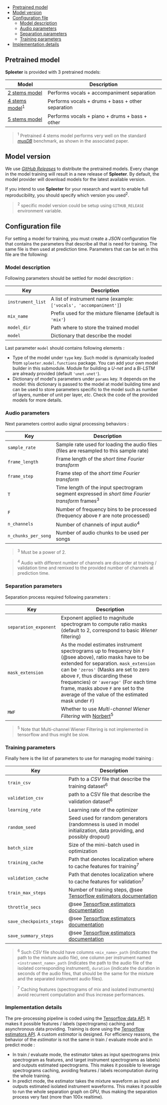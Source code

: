 - [Pretrained model](#pretrained-model)
- [Model version](#model-version)
- [Configuration file](#configuration-file)
    * [Model description](#model-description)
    * [Audio parameters](#audio-parameters)
    * [Separation parameters](#separation-parameters)
    * [Training parameters](#training-parameters)
- [Implementation details](#implementation-details)

## Pretrained model

**Spleeter** is provided with 3 pretrained models:

| Model                                            | Description                                       |
| ------------------------------------------------ | ------------------------------------------------- |
| [2 stems model](configs/2stems/base_config.json) | Performs vocals + accompaniment separation        |
| [4 stems model](configs/4stems/base_config.json)<sup>1</sup> | Performs vocals + drums + bass + other separation |
| [5 stems model](configs/5stems/base_config.json) | Performs vocals + piano + drums + bass + other    |


> <sup>1</sup> Pretrained 4 stems model performs very well on the standard *[musDB](https://sigsep.github.io/datasets/musdb.html)* benchmark, as shown in the associated paper.

## Model version

We use *[GitHub Releases](https://github.deezerdev.com/Research/spleeter/releases)*  to distribute the pretrained models. Every change in the model training will result in a new release of **Spleeter**. By default, the model provider will download models for the latest available version. 

If you intend to use **Spleeter** for your research and want to enable full reproducibility, you should specify which version you used<sup>2</sup>.

> <sup>2</sup> specific model version could be setup using `GITHUB_RELEASE` environment variable.

## Configuration file

For setting a model for training, you must create a *JSON* configuration file that contains the parameters that describe all that is need for training. The same file is then used at prediction time.
Parameters that can be set in this file are the following:

### Model description

Following parameters should be settled for model description :

| Key | Description |
| --- | ----------- |
| `instrument_list` | A list of instrument name (example: `['vocals', 'accompaniment']`) |
| `mix_name` | Prefix used for the mixture filename (default is `'mix'`) |
| `model_dir` | Path where to store the trained model |
| `model` | Dictionary that describe the model |

Last parameter `model` should contains following elements :

* Type of the model under `type` key. Such model is dynamically loaded from `spleeter.model.functions` package. You can add your own model builder in this submodule. Module for building a *U-net* and a *Bi-LSTM* are already provided (default `'unet.unet'`).
* Dictionary of model's parameters under `params` key. It depends on the model: this dictionary is passed to the model at model building time and can be used to store parameters specific to the model such as number of layers, number of unit per layer, *etc*. Check the code of the provided models for more details.

### Audio parameters

Next parameters control audio signal processing behaviors :

| Key | Description |
| --- | ----------- |
| `sample_rate` | Sample rate used for loading the audio files (files are resampled to this sample rate) |
| `frame_length` | Frame length of the *short time Fourier transform* |
| `frame_step` | Frame step of the *short time Fourier transform* |
| `T` | Time length of the input spectrogram segment expressed in *short time Fourier transform* frames<sup>3</sup> |
| `F` | Number of frequency bins to be processed (frequency above `F` are note processed) |
| `n_channels` | Number of channels of input audio<sup>4</sup> |
| `n_chunks_per_song` | Number of audio chunks to be used per songs |

> <sup>3</sup> Must be a power of 2.

> <sup>4</sup> Audio with different number of channels are discarder at training / validation time and remixed to the provided number of channels at prediction time.

### Separation parameters

Separation process required following parameters :

| Key | Description |
| --- | ----------- |
| `separation_exponent` | Exponent applied to magnitude spectrogram to compute ratio masks (default to 2, correspond to basic *Wiener* filtering) |
| `mask_extension` | As the model estimates instrument spectrograms up to frequency bin `F` (@see above), ratio masks have to be extended for separation. `mask_extension` can be `'zeros'` (Masks are set to zero above `F`, thus discarding these frequencies) or `'average'` (For each time frame, masks above `F` are set to the average of the value of the estimated mask under `F`) |
| `MWF` | Whether to use *Multi-channel Wiener Filtering* with [Norbert](https://github.com/sigsep/norbert)<sup>5</sup> |

> <sup>5</sup> Note that Multi-channel Wiener Filtering is not implemented in tensorflow and thus might be slow.

### Training parameters

Finally here is the list of parameters to use for managing model training :

| Key | Description |
| --- | ----------- |
| `train_csv` | Path to a *CSV* file that describe the training dataset<sup>6</sup> |
| `validation_csv` | path to a CSV file that describe the validation dataset<sup>6</sup> |
| `learning_rate` | Learning rate of the optimizer |
| `random_seed` | Seed used for random generators (randomness is used in model initialization, data providing, and possibly dropout) |
| `batch_size` | Size of the mini-batch used in optimization |
| `training_cache` | Path that denotes localization where to cache features for training<sup>7</sup> |
| `validation_cache` | Path that denotes localization where to cache features for validation<sup>7</sup> |
| `train_max_steps` | Number of training steps, @see [Tensorflow estimators documentation](https://www.tensorflow.org/guide/estimator) |
| `throttle_secs` | @see [Tensorflow estimators documentation](https://www.tensorflow.org/guide/estimator) |
| `save_checkpoints_steps` | @see [Tensorflow estimators documentation](https://www.tensorflow.org/guide/estimator) |
| `save_summary_steps` | @see [Tensorflow estimators documentation](https://www.tensorflow.org/guide/estimator) |

> <sup>6</sup> Such *CSV* file should have columns `<mix_name>_path` (indicates the path to the mixture audio file), one column per instrument named `<instrument_name>_path` (indicates the path to the audio file of the isolated corresponding instrument), `duration` (indicate the duration in seconds of the audio files, that should be the same for the mixture and the separated instrument audio files).

> <sup>7</sup> Caching features (spectrograms of mix and isolated instruments) avoid recurrent computation and thus increase performances.

### Implementation details

The pre-processing pipeline is coded using the [Tensorflow data API](https://www.tensorflow.org/guide/data).
It makes it possible features / labels (spectrograms) caching and asynchronous data providing.
Training is done using the [Tensorflow estimators API](https://www.tensorflow.org/guide/estimator).
A custom *estimator* is designed. For efficiency reasons, the behavior of the *estimator* is not the
same in train / evaluate mode and in predict mode :

* In train / evaluate mode, the estimator takes as input spectrograms (mix spectrogram as features, and target instrument
spectrograms as labels) and outputs estimated spectrograms. This makes it possible to leverage spectrograms caching, avoiding features / labels
recomputation during the whole training.
* In predict mode, the estimator takes the mixture waveform as input and outputs estimated isolated instrument waveforms. This makes it possible to run the whole separation graph on *GPU*, thus making the separation process very fast (more than 100x realtime).